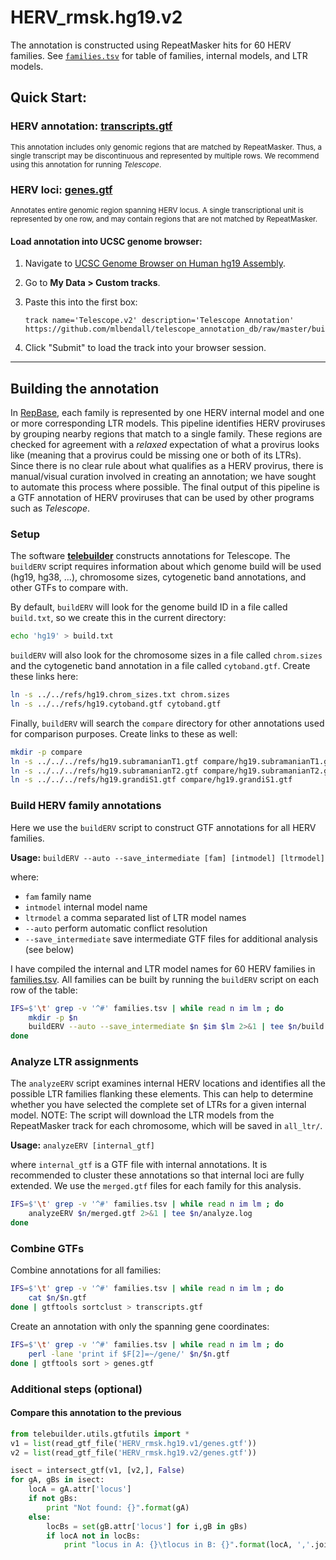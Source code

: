 # HERV_rmsk.hg19.v2

The annotation is constructed using RepeatMasker hits for 60 HERV families. See [`families.tsv`](./families.tsv) for table of families, internal models, and LTR models.

## Quick Start:

### HERV annotation: [transcripts.gtf](https://github.com/mlbendall/telescope_annotation_db/raw/master/builds/HERV_rmsk.hg19.v2/transcripts.gtf)

<sup> This annotation includes only genomic regions that are matched by RepeatMasker. Thus, a single transcript may be discontinuous and represented by multiple rows. We recommend using this annotation for running *Telescope*. </sup>

### HERV loci: [genes.gtf](https://github.com/mlbendall/telescope_annotation_db/raw/master/builds/HERV_rmsk.hg19.v2/genes.gtf)

<sup> Annotates entire genomic region spanning HERV locus. A single transcriptional unit is represented by one row, and may contain regions that are not matched by RepeatMasker.</sup>


#### Load annotation into UCSC genome browser:

1.  Navigate to [UCSC Genome Browser on Human hg19 Assembly](http://genome.ucsc.edu/cgi-bin/hgTracks?db=hg19).
2. Go to **My Data > Custom tracks**.
3. Paste this into the first box:


    ```
    track name='Telescope.v2' description='Telescope Annotation'
    https://github.com/mlbendall/telescope_annotation_db/raw/master/builds/HERV_rmsk.hg19.v2/transcripts.gtf
    ```

4. Click "Submit" to load the track into your browser session. 



------


## Building the annotation

In [RepBase](http://www.girinst.org/repbase/), each family is represented by one HERV internal model and one or more corresponding LTR models. This pipeline identifies HERV proviruses by grouping nearby regions that match to a single family. These regions are checked for agreement with a _relaxed_ expectation of what a provirus looks like (meaning that a provirus could be missing one or both of its LTRs). Since there is no clear rule about what qualifies as a HERV provirus, there is manual/visual curation involved in creating an annotation; we have sought to automate this process where possible. The final output of this pipeline is a GTF annotation of HERV proviruses that can be used by other programs such as *Telescope*.


### Setup

The software **[telebuilder](https://github.com/mlbendall/telebuilder)** constructs annotations for Telescope. The `buildERV` script requires information about which genome build will be used (hg19, hg38, ...), chromosome sizes, cytogenetic band annotations, and other GTFs to compare with.

By default, `buildERV` will look for the genome build ID in a file called `build.txt`, so we create this in the current directory:

```bash
echo 'hg19' > build.txt
```

`buildERV` will also look for the chromosome sizes in a file called `chrom.sizes` and the cytogenetic band annotation in a file called `cytoband.gtf`. Create these links here:

```bash
ln -s ../../refs/hg19.chrom_sizes.txt chrom.sizes
ln -s ../../refs/hg19.cytoband.gtf cytoband.gtf
```

Finally, `buildERV` will search the `compare` directory for other annotations used for comparison purposes. Create links to these as well:

```bash
mkdir -p compare
ln -s ../../../refs/hg19.subramanianT1.gtf compare/hg19.subramanianT1.gtf
ln -s ../../../refs/hg19.subramanianT2.gtf compare/hg19.subramanianT2.gtf
ln -s ../../../refs/hg19.grandiS1.gtf compare/hg19.grandiS1.gtf
```

### Build HERV family annotations

Here we use the `buildERV` script to construct GTF annotations for all HERV families.

**Usage:** `buildERV --auto --save_intermediate [fam] [intmodel] [ltrmodel]`

where: 

+ `fam` family name
+ `intmodel` internal model name
+ `ltrmodel` a comma separated list of LTR model names
+ `--auto` perform automatic conflict resolution
+ `--save_intermediate` save intermediate GTF files for additional analysis (see below)

I have compiled the internal and LTR model names for 60 HERV families in [families.tsv](families.tsv). All families can be built by running the `buildERV` script on each row of the table:

```bash
IFS=$'\t' grep -v '^#' families.tsv | while read n im lm ; do
    mkdir -p $n
    buildERV --auto --save_intermediate $n $im $lm 2>&1 | tee $n/build.log    
done
```

### Analyze LTR assignments

The `analyzeERV` script examines internal HERV locations and identifies all the possible LTR families flanking these elements. This can help to determine whether you have selected the complete set of LTRs for a given internal model. NOTE: The script will download the LTR models from the RepeatMasker track for each chromosome, which will be saved in `all_ltr/`.

**Usage:** `analyzeERV [internal_gtf]`

where `internal_gtf` is a GTF file with internal annotations. It is recommended to cluster these annotations so that internal loci are fully extended. We use the `merged.gtf` files for each family for this analysis. 

```bash
IFS=$'\t' grep -v '^#' families.tsv | while read n im lm ; do
    analyzeERV $n/merged.gtf 2>&1 | tee $n/analyze.log
done
```

### Combine GTFs

Combine annotations for all families:

```bash
IFS=$'\t' grep -v '^#' families.tsv | while read n im lm ; do
    cat $n/$n.gtf
done | gtftools sortclust > transcripts.gtf
```

Create an annotation with only the spanning gene coordinates:

```bash
IFS=$'\t' grep -v '^#' families.tsv | while read n im lm ; do
    perl -lane 'print if $F[2]=~/gene/' $n/$n.gtf
done | gtftools sort > genes.gtf
```


### Additional steps (optional)

#### Compare this annotation to the previous

```python
from telebuilder.utils.gtfutils import *
v1 = list(read_gtf_file('HERV_rmsk.hg19.v1/genes.gtf'))
v2 = list(read_gtf_file('HERV_rmsk.hg19.v2/genes.gtf'))

isect = intersect_gtf(v1, [v2,], False)
for gA, gBs in isect:
    locA = gA.attr['locus']
    if not gBs:
        print "Not found: {}".format(gA)
    else:
        locBs = set(gB.attr['locus'] for i,gB in gBs)
        if locA not in locBs:
            print "locus in A: {}\tlocus in B: {}".format(locA, ','.join(sorted(locBs)))
```
